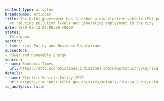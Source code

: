 ```yaml
---
content_type: articles
breadcrumbs: articles
title: The Delhi government has launched a new electric vehicle (EV) policy aimed
  at reducing pollution levels and generating employment in the city
date: 2020-08-12 04:00:00 +0000
states:
- Telangana
sectors:
- Industrial Policy and Business Regulations
subsectors:
- Power and Renewable Energy
sources:
- name: Economic Times
  url: https://auto.economictimes.indiatimes.com/news/industry/kejriwal-launches-delhi-electric-vehicle-policy-says-it-will-boost-economy/77410709
details:
- name: Electric Vehicle Policy 2020
  url: https://transport.delhi.gov.in/sites/default/files/All-PDF/Delhi_Electric_Vehicles_Policy_2020.pdf
is_analysis: false

---
```

